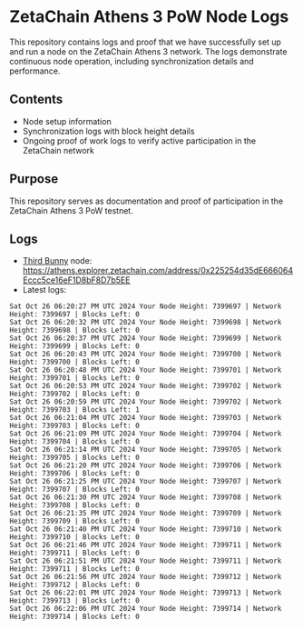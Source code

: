 # ZetaChain Athens 3 PoW Node Logs
This repository contains logs and proof that we have successfully set up and run a node on the ZetaChain Athens 3 network. The logs demonstrate continuous node operation, including synchronization details and performance.

## Contents
- Node setup information
- Synchronization logs with block height details
- Ongoing proof of work logs to verify active participation in the ZetaChain network

## Purpose
This repository serves as documentation and proof of participation in the ZetaChain Athens 3 PoW testnet.

## Logs

- [Third Bunny](https://thirdbunny.xyz/) node: https://athens.explorer.zetachain.com/address/0x225254d35dE666064Eccc5ce16eF1D8bF8D7b5EE
- Latest logs:
```
Sat Oct 26 06:20:27 PM UTC 2024 Your Node Height: 7399697 | Network Height: 7399697 | Blocks Left: 0
Sat Oct 26 06:20:32 PM UTC 2024 Your Node Height: 7399698 | Network Height: 7399698 | Blocks Left: 0
Sat Oct 26 06:20:37 PM UTC 2024 Your Node Height: 7399699 | Network Height: 7399699 | Blocks Left: 0
Sat Oct 26 06:20:43 PM UTC 2024 Your Node Height: 7399700 | Network Height: 7399700 | Blocks Left: 0
Sat Oct 26 06:20:48 PM UTC 2024 Your Node Height: 7399701 | Network Height: 7399701 | Blocks Left: 0
Sat Oct 26 06:20:53 PM UTC 2024 Your Node Height: 7399702 | Network Height: 7399702 | Blocks Left: 0
Sat Oct 26 06:20:59 PM UTC 2024 Your Node Height: 7399702 | Network Height: 7399703 | Blocks Left: 1
Sat Oct 26 06:21:04 PM UTC 2024 Your Node Height: 7399703 | Network Height: 7399703 | Blocks Left: 0
Sat Oct 26 06:21:09 PM UTC 2024 Your Node Height: 7399704 | Network Height: 7399704 | Blocks Left: 0
Sat Oct 26 06:21:14 PM UTC 2024 Your Node Height: 7399705 | Network Height: 7399705 | Blocks Left: 0
Sat Oct 26 06:21:20 PM UTC 2024 Your Node Height: 7399706 | Network Height: 7399706 | Blocks Left: 0
Sat Oct 26 06:21:25 PM UTC 2024 Your Node Height: 7399707 | Network Height: 7399707 | Blocks Left: 0
Sat Oct 26 06:21:30 PM UTC 2024 Your Node Height: 7399708 | Network Height: 7399708 | Blocks Left: 0
Sat Oct 26 06:21:35 PM UTC 2024 Your Node Height: 7399709 | Network Height: 7399709 | Blocks Left: 0
Sat Oct 26 06:21:40 PM UTC 2024 Your Node Height: 7399710 | Network Height: 7399710 | Blocks Left: 0
Sat Oct 26 06:21:46 PM UTC 2024 Your Node Height: 7399711 | Network Height: 7399711 | Blocks Left: 0
Sat Oct 26 06:21:51 PM UTC 2024 Your Node Height: 7399711 | Network Height: 7399711 | Blocks Left: 0
Sat Oct 26 06:21:56 PM UTC 2024 Your Node Height: 7399712 | Network Height: 7399712 | Blocks Left: 0
Sat Oct 26 06:22:01 PM UTC 2024 Your Node Height: 7399713 | Network Height: 7399713 | Blocks Left: 0
Sat Oct 26 06:22:06 PM UTC 2024 Your Node Height: 7399714 | Network Height: 7399714 | Blocks Left: 0
```
